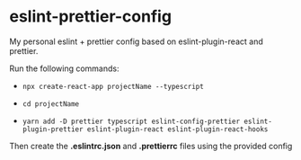 # eslint-prettier-config

My personal eslint + prettier config based on eslint-plugin-react and prettier.

Run the following commands:

- `npx create-react-app projectName --typescript`

- `cd projectName `

- `yarn add -D prettier typescript eslint-config-prettier eslint-plugin-prettier eslint-plugin-react eslint-plugin-react-hooks`

Then create the **.eslintrc.json** and **.prettierrc** files using the provided config
